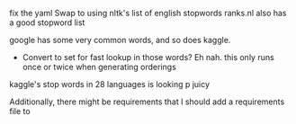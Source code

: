 fix the yaml
Swap to using nltk's list of english stopwords
ranks.nl also has a good stopword list

google has some very common words, and so does kaggle.
- Convert to set for fast lookup in those words? Eh nah. this only runs once or twice when generating orderings

kaggle's stop words in 28 languages is looking p juicy

Additionally, there might be requirements that I should add a requirements file to
